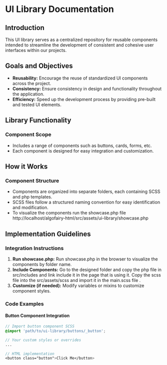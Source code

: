 # UI Library Documentation

## Introduction
This UI library serves as a centralized repository for reusable components intended to streamline the development of consistent and cohesive user interfaces within our projects.

## Goals and Objectives
- **Reusability:** Encourage the reuse of standardized UI components across the project.
- **Consistency:** Ensure consistency in design and functionality throughout the application.
- **Efficiency:** Speed up the development process by providing pre-built and tested UI elements.

## Library Functionality
### Component Scope
- Includes a range of components such as buttons, cards, forms, etc.
- Each component is designed for easy integration and customization.

## How it Works
### Component Structure
- Components are organized into separate folders, each containing SCSS and php templates.
- SCSS files follow a structured naming convention for easy identification and modification.
- To visualize the components run the showcase.php file http://localhost/algofairy-html/src/assets/ui-library/showcase.php 

## Implementation Guidelines
### Integration Instructions
1. **Run showcase.php:** Run showcase.php in the browser to visualize the components by folder name.
2. **Include Components:** Go to the designed folder and copy the php file in src/includes and link include it in the page that is using it. Copy the scss file into the src/assets/scss and import it in the main.scss file  .
3. **Customize (if needed):** Modify variables or mixins to customize component styles.

### Code Examples
#### Button Component Integration
```scss
// Import button component SCSS
@import 'path/to/ui-library/buttons/_button';

// Your custom styles or overrides
...

// HTML implementation
<button class="button">Click Me</button>